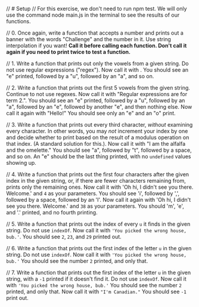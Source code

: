 // # Setup
// For this exercise, we don't need to run npm test. We will only use the command node main.js in the terminal to see the results of our functions.


// 0. Once again, write a function that accepts a number and prints out a banner with the words "Challenge" and the number in it. Use string interpolation if you want! **Call it before calling each function. Don't call it again if you need to print twice to test a function.**

// 1. Write a function that prints out only the vowels from a given string. Do not use regular expressions ("regex"). Now call it with . You should see an "e" printed, followed by a "u", followed by an "a", and so on.

// 2. Write a function that prints out the first 5 vowels from the given string. Continue to not use regexes. Now call it with "Regular expressions are for term 2.". You should see an "e" printed, followed by a "u", followed by an "a", followed by an "e", followed by another "e", and then nothing else. Now call it again with "Hello!" You should see only an "e" and an "o" print.

// 3. Write a function that prints out every third character, _without_ examining every character. In other words, you may _not_ increment your index by one and decide whether to print based on the result of a modulus operation on that index. (A standard solution for this.). Now call it with "I am the alfalfa and the omelette." You should see "a", followed by "t", followed by a space, and so on. An "e" should be the last thing printed, with no `undefined` values showing up.

// 4. Write a function that prints out the first four characters after the given index in the given string, or, if there are fewer characters remaining from, prints only the remaining ones. Now call it with 'Oh hi, I didn't see you there. Welcome.' and `4` as your parameters. You should see 'i', followed by ',', followed by a space, followed by an 'I'. Now call it again with 'Oh hi, I didn't see you there. Welcome.' and `38` as your parameters. You should 'm', 'e', and '.' printed, and no fourth printing.

// 5. Write a function that prints out the index of every `u` it finds in the given string. Do not use `indexOf`. Now call it with `'You picked the wrong house, bub.'`. You should see `2`, `23`, and `29` printed out. 

//  6. Write a function that prints out the first index of the letter `u` in the given string. Do not use `indexOf`. Now call it with `'You picked the wrong house, bub.'` You should see the number `2` printed, and only that.

// 7. Write a function that prints out the first index of the letter `u` in the given string, with a `-1` printed if it doesn't find it. Do not use `indexOf`. Now call it with `'You picked the wrong house, bub.'` You should see the number `2` printed, and only that. Now call it with `"I'm Canadian."` You should see `-1` print out.